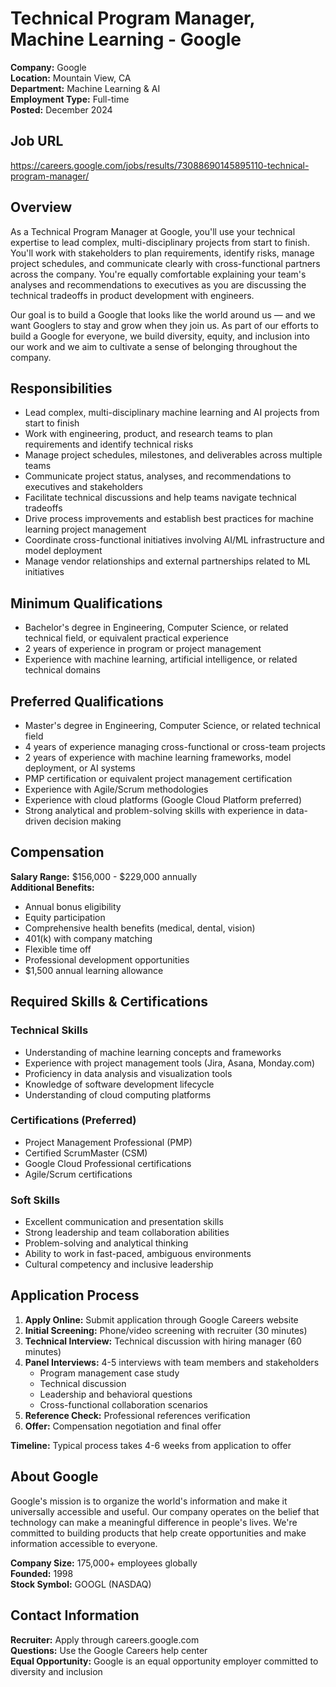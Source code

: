 # Technical Program Manager, Machine Learning - Google

**Company:** Google  
**Location:** Mountain View, CA  
**Department:** Machine Learning & AI  
**Employment Type:** Full-time  
**Posted:** December 2024  

## Job URL
https://careers.google.com/jobs/results/73088690145895110-technical-program-manager/

## Overview

As a Technical Program Manager at Google, you'll use your technical expertise to lead complex, multi-disciplinary projects from start to finish. You'll work with stakeholders to plan requirements, identify risks, manage project schedules, and communicate clearly with cross-functional partners across the company. You're equally comfortable explaining your team's analyses and recommendations to executives as you are discussing the technical tradeoffs in product development with engineers.

Our goal is to build a Google that looks like the world around us — and we want Googlers to stay and grow when they join us. As part of our efforts to build a Google for everyone, we build diversity, equity, and inclusion into our work and we aim to cultivate a sense of belonging throughout the company.

## Responsibilities

- Lead complex, multi-disciplinary machine learning and AI projects from start to finish
- Work with engineering, product, and research teams to plan requirements and identify technical risks
- Manage project schedules, milestones, and deliverables across multiple teams
- Communicate project status, analyses, and recommendations to executives and stakeholders
- Facilitate technical discussions and help teams navigate technical tradeoffs
- Drive process improvements and establish best practices for machine learning project management
- Coordinate cross-functional initiatives involving AI/ML infrastructure and model deployment
- Manage vendor relationships and external partnerships related to ML initiatives

## Minimum Qualifications

- Bachelor's degree in Engineering, Computer Science, or related technical field, or equivalent practical experience
- 2 years of experience in program or project management
- Experience with machine learning, artificial intelligence, or related technical domains

## Preferred Qualifications

- Master's degree in Engineering, Computer Science, or related technical field
- 4 years of experience managing cross-functional or cross-team projects
- 2 years of experience with machine learning frameworks, model deployment, or AI systems
- PMP certification or equivalent project management certification
- Experience with Agile/Scrum methodologies
- Experience with cloud platforms (Google Cloud Platform preferred)
- Strong analytical and problem-solving skills with experience in data-driven decision making

## Compensation

**Salary Range:** $156,000 - $229,000 annually  
**Additional Benefits:**
- Annual bonus eligibility
- Equity participation
- Comprehensive health benefits (medical, dental, vision)
- 401(k) with company matching
- Flexible time off
- Professional development opportunities
- $1,500 annual learning allowance

## Required Skills & Certifications

### Technical Skills
- Understanding of machine learning concepts and frameworks
- Experience with project management tools (Jira, Asana, Monday.com)
- Proficiency in data analysis and visualization tools
- Knowledge of software development lifecycle
- Understanding of cloud computing platforms

### Certifications (Preferred)
- Project Management Professional (PMP)
- Certified ScrumMaster (CSM)
- Google Cloud Professional certifications
- Agile/Scrum certifications

### Soft Skills
- Excellent communication and presentation skills
- Strong leadership and team collaboration abilities
- Problem-solving and analytical thinking
- Ability to work in fast-paced, ambiguous environments
- Cultural competency and inclusive leadership

## Application Process

1. **Apply Online:** Submit application through Google Careers website
2. **Initial Screening:** Phone/video screening with recruiter (30 minutes)
3. **Technical Interview:** Technical discussion with hiring manager (60 minutes)
4. **Panel Interviews:** 4-5 interviews with team members and stakeholders
   - Program management case study
   - Technical discussion
   - Leadership and behavioral questions
   - Cross-functional collaboration scenarios
5. **Reference Check:** Professional references verification
6. **Offer:** Compensation negotiation and final offer

**Timeline:** Typical process takes 4-6 weeks from application to offer

## About Google

Google's mission is to organize the world's information and make it universally accessible and useful. Our company operates on the belief that technology can make a meaningful difference in people's lives. We're committed to building products that help create opportunities and make information accessible to everyone.

**Company Size:** 175,000+ employees globally  
**Founded:** 1998  
**Stock Symbol:** GOOGL (NASDAQ)

## Contact Information

**Recruiter:** Apply through careers.google.com  
**Questions:** Use the Google Careers help center  
**Equal Opportunity:** Google is an equal opportunity employer committed to diversity and inclusion